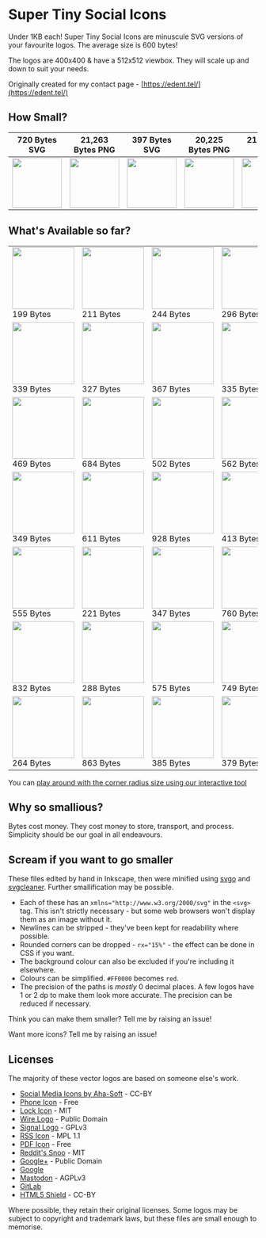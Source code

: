 # Super Tiny Social Icons
Under 1KB each! Super Tiny Social Icons are minuscule SVG versions of your favourite logos. The average size is 600 bytes!

The logos are 400x400 & have a 512x512 viewbox. They will scale up and down to suit your needs.

Originally created for my contact page - [https://edent.tel/](https://edent.tel/)

## How Small?

| 720 Bytes SVG	| 21,263 Bytes PNG	|   397 Bytes SVG	| 20,225 Bytes PNG	|  211 Bytes SVG	| 11,837 Bytes PNG	|
|------	        |-----------     	|------	            |----------	        |------	        |-----------	        |
| <img src="https://edent.github.io/SuperTinySocialIcons/tiny/github.svg" width="100" />  	| <img src="https://edent.github.io/SuperTinySocialIcons/original/github.png" width="100" />        	| <img src="https://edent.github.io/SuperTinySocialIcons/tiny/twitter.svg" width="100" />   	| <img src="https://edent.github.io/SuperTinySocialIcons/original/twitter.png" width="100" />       	| <img src="https://edent.github.io/SuperTinySocialIcons/tiny/flickr.svg" width="100" />   	| <img src="https://edent.github.io/SuperTinySocialIcons/original/flickr.png" width="100" />       	|

## What's Available so far?

<table>
<tr>
<td><img src="https://edent.github.io/SuperTinySocialIcons/tiny/hackernews.svg" width="125" /><br>199 Bytes</td>
<td><img src="https://edent.github.io/SuperTinySocialIcons/tiny/flickr.svg" width="125" /><br>211 Bytes</td>
<td><img src="https://edent.github.io/SuperTinySocialIcons/tiny/facebook.svg" width="125" /><br>244 Bytes</td>
<td><img src="https://edent.github.io/SuperTinySocialIcons/tiny/tumblr.svg" width="125" /><br>296 Bytes</td>
<td><img src="https://edent.github.io/SuperTinySocialIcons/tiny/twitter.svg" width="125" /><br>397 Bytes</td>
<td><img src="https://edent.github.io/SuperTinySocialIcons/tiny/whatsapp.svg" width="125" /><br>622 Bytes</td>
</tr>
<tr>
<td><img src="https://edent.github.io/SuperTinySocialIcons/tiny/dropbox.svg" width="125" /><br>339 Bytes</td>
<td><img src="https://edent.github.io/SuperTinySocialIcons/tiny/telegram.svg" width="125" /><br>327 Bytes</td>
<td><img src="https://edent.github.io/SuperTinySocialIcons/tiny/linkedin.svg" width="125" /><br>367 Bytes</td>
<td><img src="https://edent.github.io/SuperTinySocialIcons/tiny/stackoverflow.svg" width="125" /><br>335 Bytes</td>
<td><img src="https://edent.github.io/SuperTinySocialIcons/tiny/instagram.svg" width="125" /><br>290 Bytes</td>
<td><img src="https://edent.github.io/SuperTinySocialIcons/tiny/wordpress.svg" width="125" /><br>782 Bytes</td>
</tr>
<tr>
<td><img src="https://edent.github.io/SuperTinySocialIcons/tiny/skype.svg" width="125" /><br>469 Bytes</td>
<td><img src="https://edent.github.io/SuperTinySocialIcons/tiny/reddit.svg" width="125" /><br>684 Bytes</td>
<td><img src="https://edent.github.io/SuperTinySocialIcons/tiny/pinterest.svg" width="125" /><br>502 Bytes</td>
<td><img src="https://edent.github.io/SuperTinySocialIcons/tiny/paypal.svg" width="125" /><br>562 Bytes</td>
<td><img src="https://edent.github.io/SuperTinySocialIcons/tiny/github.svg" width="125" /><br>720 Bytes</td>
<td><img src="https://edent.github.io/SuperTinySocialIcons/tiny/wikipedia.svg" width="125" /><br>655 Bytes</td>
</tr>
<tr>
<td><img src="https://edent.github.io/SuperTinySocialIcons/tiny/vimeo.svg" width="125" /><br>349 Bytes</td>
<td><img src="https://edent.github.io/SuperTinySocialIcons/tiny/slideshare.svg" width="125" /><br>611 Bytes</td>
<td><img src="https://edent.github.io/SuperTinySocialIcons/tiny/soundcloud.svg" width="125" /><br>928 Bytes</td>
<td><img src="https://edent.github.io/SuperTinySocialIcons/tiny/spotify.svg" width="125" /><br>413 Bytes</td>
<td><img src="https://edent.github.io/SuperTinySocialIcons/tiny/snapchat.svg" width="125" /><br>769 Bytes</td>
<td><img src="https://edent.github.io/SuperTinySocialIcons/tiny/amazon.svg" width="125" /><br>648 Bytes</td>
</tr>
<tr>
<td><img src="https://edent.github.io/SuperTinySocialIcons/tiny/steam.svg" width="125" /><br>555 Bytes</td>
<td><img src="https://edent.github.io/SuperTinySocialIcons/tiny/google.svg" width="125" /><br>221 Bytes</td>
<td><img src="https://edent.github.io/SuperTinySocialIcons/tiny/google_plus.svg" width="125" /><br>347 Bytes</td>
<td><img src="https://edent.github.io/SuperTinySocialIcons/tiny/wechat.svg" width="125" /><br>760 Bytes</td>
<td><img src="https://edent.github.io/SuperTinySocialIcons/tiny/youtube.svg" width="125" /><br>924 Bytes</td>
<td><img src="https://edent.github.io/SuperTinySocialIcons/tiny/pdf.svg" width="125" /><br>635 Bytes</td>
</tr>
<tr>
<td><img src="https://edent.github.io/SuperTinySocialIcons/tiny/vk.svg" width="125" /><br>832 Bytes</td>
<td><img src="https://edent.github.io/SuperTinySocialIcons/tiny/rss.svg" width="125" /><br>288 Bytes</td>
<td><img src="https://edent.github.io/SuperTinySocialIcons/tiny/mail.svg" width="125" /><br>575 Bytes</td>
<td><img src="https://edent.github.io/SuperTinySocialIcons/tiny/email.svg" width="125" /><br>749 Bytes</td>
<td><img src="https://edent.github.io/SuperTinySocialIcons/tiny/mastodon.svg" width="125" /><br>550 Bytes</td>
<td><img src="https://edent.github.io/SuperTinySocialIcons/tiny/wire.svg" width="125" /><br>263 Bytes</td>
</tr>
<tr>
<td><img src="https://edent.github.io/SuperTinySocialIcons/tiny/gitlab.svg" width="125" /><br>264 Bytes</td>
<td><img src="https://edent.github.io/SuperTinySocialIcons/tiny/phone.svg" width="125" /><br>863 Bytes</td>
<td><img src="https://edent.github.io/SuperTinySocialIcons/tiny/lock.svg" width="125" /><br>385 Bytes</td>
<td><img src="https://edent.github.io/SuperTinySocialIcons/tiny/html5.svg" width="125" /><br>379 Bytes</td>
</tr>
</table>

You can [play around with the corner radius size using our interactive tool](https://edent.github.io/SuperTinySocialIcons/radius.html)

## Why so smallious?

Bytes cost money.  They cost money to store, transport, and process.  Simplicity should be our goal in all endeavours.

## Scream if you want to go smaller

These files edited by hand in Inkscape, then were minified using [svgo](https://github.com/svg/svgo) and [svgcleaner](https://github.com/RazrFalcon/svgcleaner). Further smallification may be possible.

* Each of these has an `xmlns="http://www.w3.org/2000/svg"` in the `<svg>` tag. This isn't strictly necessary - but some web browsers won't display them as an image without it.
* Newlines can be stripped - they've been kept for readability where possible.
* Rounded corners can be dropped - `rx="15%"` - the effect can be done in CSS if you want.
* The background colour can also be excluded if you're including it elsewhere.
* Colours can be simplified. `#FF0000` becomes `red`.
* The precision of the paths is *mostly* 0 decimal places. A few logos have 1 or 2 dp to make them look more accurate. The precision can be reduced if necessary.

Think you can make them smaller? Tell me by raising an issue!

Want more icons?  Tell me by raising an issue!

## Licenses

The majority of these vector logos are based on someone else's work.

* [Social Media Icons by Aha-Soft](https://www.iconfinder.com/iconsets/social-flat-rounded-rects) - CC-BY
* [Phone Icon](https://www.iconfinder.com/icons/1807538/phone_icon#size=128) - Free
* [Lock Icon](https://www.iconfinder.com/icons/1814107/lock_padlock_secure_icon#size=512) - MIT
* [Wire Logo](https://commons.wikimedia.org/wiki/File:Wire_software_logo.svg) - Public Domain
* [Signal Logo](https://github.com/WhisperSystems/Signal-iOS/blob/master/Signal/Images.xcassets/logoSignal.imageset/logoSignal.pdf) - GPLv3
* [RSS Icon](https://commons.wikimedia.org/wiki/File:Generic_Feed-icon.svg) - MPL 1.1
* [PDF Icon](https://www.iconfinder.com/iconsets/line-icons-set) - Free
* [Reddit's Snoo](http://ionicons.com/) - MIT
* [Google+](https://commons.wikimedia.org/wiki/File:Google_Plus_logo_2015.svg) - Public Domain
* [Google](http://svgshare.com/s/q)
* [Mastodon](https://github.com/tootsuite/mastodon/blob/0ad694f96b7f0e951950e7525bde52cd11454cb2/app/assets/images/logo.svg) - AGPLv3
* [GitLab](https://about.gitlab.com/press/)
* [HTML5 Shield](https://www.w3.org/html/logo/) - CC-BY

Where possible, they retain their original licenses.  Some logos may be subject to copyright and trademark laws, but these files are small enough to memorise.
